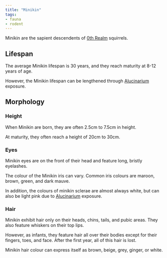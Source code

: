 ```yaml
---
title: "Minikin"
tags:
- fauna
- rodent
---
```

Minikin are the sapient descendents of [0th Realm](https://en.wikipedia.org/wiki/Earth) squirrels.

## Lifespan
The average Minikin lifespan is 30 years, and they reach maturity at 8-12 years of age.

However, the Minikin lifespan can be lengthened through [Alucinarium](alucinara/alucinara.md) exposure.

## Morphology
### Height
When Minikin are born, they are often 2.5cm to 7.5cm in height.

At maturity, they often reach a height of 20cm to 30cm.

### Eyes
Minikin eyes are on the front of their head and feature long, bristly eyelashes.

The colour of the Minikin iris can vary. Common iris colours are maroon, brown, green, and dark mauve.

In addition, the colours of minikin sclerae are almost always white, but can also be light pink due to [Alucinarium](alucinara/alucinara.md) exposure.

### Hair
Minikin exhibit hair only on their heads, chins, tails, and pubic areas. They also feature whiskers on their top lips.

However, as infants, they feature hair all over their bodies except for their fingers, toes, and face. After the first year, all of this hair is lost.

Minikin hair colour can express itself as brown, beige, grey, ginger, or white.